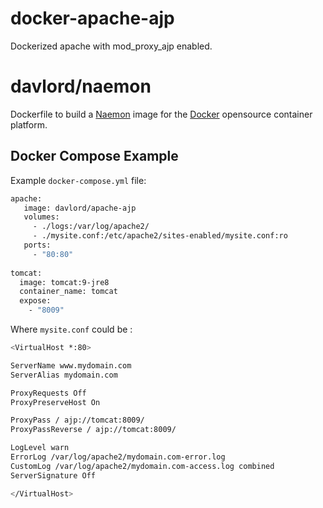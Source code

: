 # docker-apache-ajp
Dockerized apache with mod_proxy_ajp enabled.

# davlord/naemon
Dockerfile to build a [Naemon](http://www.naemon.org/) image for the [Docker](https://www.docker.com/products/docker-engine) opensource container platform.

## Docker Compose Example
Example `docker-compose.yml` file:
```bash
apache:
   image: davlord/apache-ajp
   volumes:
     - ./logs:/var/log/apache2/
     - ./mysite.conf:/etc/apache2/sites-enabled/mysite.conf:ro
   ports:
     - "80:80"
     
tomcat:
  image: tomcat:9-jre8
  container_name: tomcat
  expose:
    - "8009"
```
Where `mysite.conf` could be :
```bash
<VirtualHost *:80>

ServerName www.mydomain.com
ServerAlias mydomain.com

ProxyRequests Off 
ProxyPreserveHost On

ProxyPass / ajp://tomcat:8009/
ProxyPassReverse / ajp://tomcat:8009/

LogLevel warn
ErrorLog /var/log/apache2/mydomain.com-error.log
CustomLog /var/log/apache2/mydomain.com-access.log combined
ServerSignature Off 

</VirtualHost>
```

